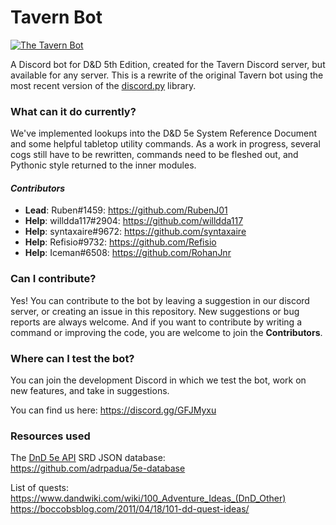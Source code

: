# Tavern Bot
<a href="https://discordbots.org/bot/506541896630403080" >
  <img src="https://discordbots.org/api/widget/506541896630403080.svg" alt="The Tavern Bot" />
</a>

A Discord bot for D&D 5th Edition, created for the Tavern Discord server, but available for any server. This is a rewrite of the original Tavern bot using the most recent version of the [discord.py](https://github.com/Rapptz/discord.py) library.

### What can it do currently?
We've implemented lookups into the D&D 5e System Reference Document and some helpful tabletop utility commands. As a work in progress, several cogs still have to be rewritten, commands need to be fleshed out, and Pythonic style returned to the inner modules.

#### _Contributors_
* **Lead**: Ruben#1459: https://github.com/RubenJ01
* **Help**: willdda117#2904: https://github.com/willdda117
* **Help**: syntaxaire#9672: https://github.com/syntaxaire
* **Help**: Refisio#9732: https://github.com/Refisio
* **Help**: Iceman#6508: https://github.com/RohanJnr

### Can I contribute?
Yes! You can contribute to the bot by leaving a suggestion in our discord server, or creating an issue in this repository. New suggestions or bug reports are always welcome. And if you want to contribute by writing a command or improving the code, you are welcome to join the **Contributors**.

### Where can I test the bot?
You can join the development Discord in which we test the bot, work on new features, and take in suggestions.

You can find us here: https://discord.gg/GFJMyxu

### Resources used
The [DnD 5e API](http://www.dnd5eapi.co/) SRD JSON database:  
https://github.com/adrpadua/5e-database

List of quests:  
https://www.dandwiki.com/wiki/100_Adventure_Ideas_(DnD_Other)  
https://boccobsblog.com/2011/04/18/101-dd-quest-ideas/  

